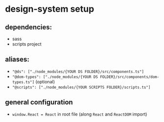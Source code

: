 # design-system setup

## dependencies:

- sass
- scripts project

## aliases:

- `"@ds": ["./node_modules/{YOUR DS FOLDER}/src/components.ts"]`
- `"@dom-types": ["./node_modules/{YOUR DS FOLDER}/src/components/dom-types.ts"]` (optional)
- `"@scripts": ["./node_modules/{YOUR SCRIPTS FOLDER}/scripts.ts"]`

## general configuration

- `window.React = React` in root file (along `React` and `ReactDOM` import)
